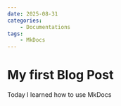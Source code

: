 ```yaml
---
date: 2025-08-31
categories:
    - Documentations
tags:
    - MkDocs
---
```


# My first Blog Post
 
Today I learned how to use MkDocs